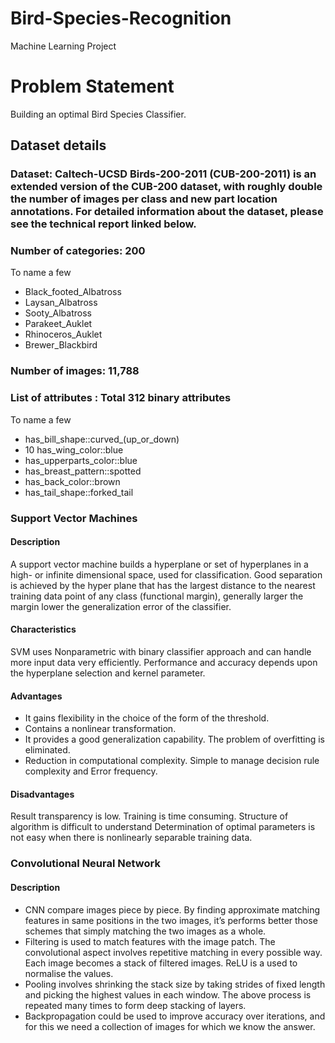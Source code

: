 # Bird-Species-Recognition
Machine Learning Project
# Problem Statement

Building an optimal Bird Species Classifier.


## Dataset details


### Dataset: Caltech-UCSD Birds-200-2011 (CUB-200-2011) is an extended version of the CUB-200 dataset, with roughly double the number of images per class and new part location annotations. For detailed information about the dataset, please see the technical report linked below.

### Number of categories: 200
To name a few
* Black_footed_Albatross
* Laysan_Albatross
* Sooty_Albatross
* Parakeet_Auklet
* Rhinoceros_Auklet
* Brewer_Blackbird

### Number of images: 11,788

### List of attributes : Total 312 binary attributes
To name a few
* has_bill_shape::curved_(up_or_down)
* 10 has_wing_color::blue
* has_upperparts_color::blue
* has_breast_pattern::spotted
* has_back_color::brown
* has_tail_shape::forked_tail


### Support Vector Machines

#### Description  
A support vector machine builds a hyperplane or set of hyperplanes in a high- or infinite dimensional space, used for classification. Good separation is achieved by the hyper plane that has the largest distance to the nearest training data point of any class (functional margin), generally larger the margin lower the generalization error of the classifier.

#### Characteristics 
SVM uses Nonparametric with binary classifier approach and can handle more input data very efficiently. Performance and accuracy depends upon the hyperplane selection and kernel parameter.

#### Advantages
* It gains flexibility in the choice of the form of the threshold.  
* Contains a nonlinear transformation.  
* It provides a good generalization capability.  The problem of overfitting is eliminated.  
* Reduction in computational complexity.  Simple to manage decision rule complexity and Error frequency.

#### Disadvantages 
Result transparency is low. Training is time consuming.  Structure of algorithm is difficult to understand Determination of optimal parameters is not easy when there is nonlinearly separable training data.


### Convolutional Neural Network

#### Description 
* CNN compare images piece by piece. By finding approximate matching features in same positions in the two images, it’s performs better those schemes that simply matching the two images as a whole. 
* Filtering is used to match features with the image patch. The convolutional aspect involves repetitive matching in every possible way. Each image becomes a stack of filtered images. ReLU is a used to normalise the values. 
* Pooling involves shrinking the stack size by taking strides of fixed length and picking the highest values in each window. The above process is repeated many times to form deep stacking of layers. 
* Backpropagation could be used to improve accuracy over iterations, and for this we need a collection of images for which we know the answer.

